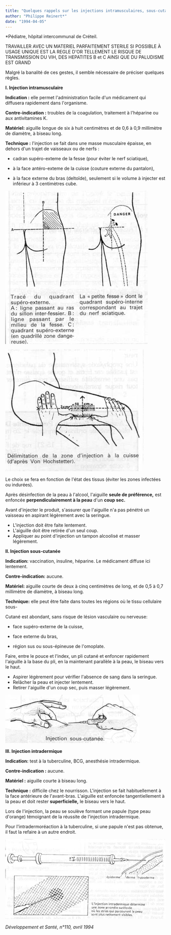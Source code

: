 ```yaml
---
title: "Quelques rappels sur les injections intramusculaires, sous-cutanées et intradermiques"
author: "Philippe Reinert*"
date: "1994-04-05"
---
```


\*Pédiatre, hôpital intercommunal de Créteil.

TRAVAILLER AVEC UN MATERIEL PARFAITEMENT STERILE SI POSSIBLE À USAGE UNIQUE EST LA REGLE D'OR TELLEMENT LE RISQUE DE TRANSMISSION DU VIH, DES HEPATITES B et C AINSI QUE DU PALUDISME EST GRAND

Malgré la banalité de ces gestes, il semble nécessaire de préciser quelques règles.

**I. Injection intramusculaire**

**Indication :** elle permet l'administration facile d'un médicament qui diffusera rapidement dans l'organisme.

**Contre-indication :** troubles de la coagulation, traitement à l'héparine ou aux antivitamines K.

**Matériel:** aiguille longue de six à huit centimètres et de 0,6 à 0,9 millimètre de diamètre, à biseau long.

**Technique :** l'injection se fait dans une masse musculaire épaisse, en dehors d'un trajet de vaisseaux ou de nerfs :

- cadran supéro-exteme de la fesse (pour éviter le nerf sciatique),

- à la face antéro-exteme de la cuisse (couture externe du pantalon),

- à la face externe du bras (deltoïde), seulement si le volume à injecter est inférieur à 3 centimètres cube.

![](i591-1.jpg)

![](i591-2.jpg)

Le choix se fera en fonction de l'état des tissus (éviter les zones infectées ou indurées).

Après désinfection de la peau à l'alcool, l'aiguille **seule de préférence,** est enfoncée **perpendiculairement à la peau** d'un **coup sec.**

Avant d'injecter le produit, s'assurer que l'aiguille n'a pas pénétré un vaisseau en aspirant légèrement avec la seringue.

- L'injection doit être faite lentement.
- L'aiguille doit être retirée d'un seul coup.
- Appliquer au point d'injection un tampon alcoolisé et masser légèrement.

**Il. Injection sous-cutanée**

**Indication:** vaccination, insuline, héparine. Le médicament diffuse ici lentement.

**Contre-indication:** aucune.

**Matériel:** aiguille courte de deux à cinq centimètres de long, et de 0,5 à 0,7 millimètre de diamètre, à biseau long.

**Technique:** elle peut être faite dans toutes les régions où le tissu cellulaire sous-

Cutané est abondant, sans risque de lésion vasculaire ou nerveuse:

- face supéro-externe de la cuisse,

- face externe du bras,

- région sus ou sous-épineuse de l'omoplate.

Faire, entre le pouce et l'index, un pli cutané et enfoncer rapidement l'aiguille à la base du pli, en la maintenant parallèle à la peau, le biseau vers le haut.

- Aspirer légèrement pour vérifier l'absence de sang dans la seringue.
- Relâcher la peau et injecter lentement.
- Retirer l'aiguille d'un coup sec, puis masser légèrement.

![](i591-3.jpg)

**III. Injection intradermique**

**Indication:** test à la tuberculine, BCG, anesthésie intradermique.

**Contre-indication :** aucune.

**Matériel :** aiguille courte à biseau long.

**Technique :** difficile chez le nourrisson. L'injection se fait habituellement à la face antérieure de l'avant-bras. L'aiguille est enfoncée tangentiellement à la peau et doit rester **superficielle,** le biseau vers le haut.

Lors de l'injection, la peau se soulève formant une papule (type peau d'orange) témoignant de la réussite de l'injection intradermique.

Pour l'intradermoréaction à la tuberculine, si une papule n'est pas obtenue, il faut la refaire à un autre endroit.

![](i591-4.jpg)

*Développement et Santé, n°110, avril 1994*

